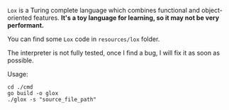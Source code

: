 `Lox` is a Turing complete language which combines functional and object-oriented features. **It's a toy language for learning, so it may not be very performant.**

You can find some `Lox` code in `resources/lox` folder.

The interpreter is not fully tested, once I find a bug, I will fix it as soon as possible.

Usage:
```
cd ./cmd
go build -o glox
./glox -s "source_file_path"
```
